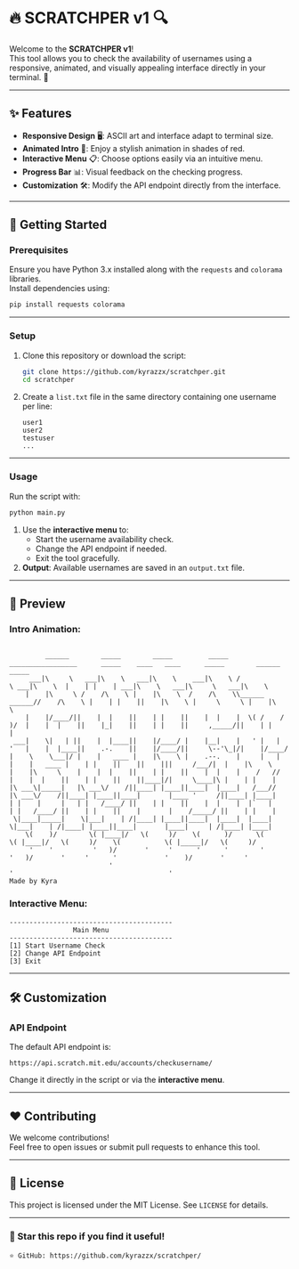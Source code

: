 # 🔥 SCRATCHPER v1 🔍

Welcome to the **SCRATCHPER v1**!  
This tool allows you to check the availability of usernames using a responsive, animated, and visually appealing interface directly in your terminal. 🌟  

---

## ✨ Features

- **Responsive Design** 🖥️: ASCII art and interface adapt to terminal size.  
- **Animated Intro** 🎥: Enjoy a stylish animation in shades of red.  
- **Interactive Menu** 📋: Choose options easily via an intuitive menu.  
- **Progress Bar** 📊: Visual feedback on the checking progress.  
- **Customization** 🛠️: Modify the API endpoint directly from the interface.

---

## 🚀 Getting Started

### Prerequisites
Ensure you have Python 3.x installed along with the `requests` and `colorama` libraries.  
Install dependencies using:
```bash
pip install requests colorama
```

---

### Setup
1. Clone this repository or download the script:
   ```bash
   git clone https://github.com/kyrazzx/scratchper.git
   cd scratchper
   ```
2. Create a `list.txt` file in the same directory containing one username per line:
   ```plaintext
   user1
   user2
   testuser
   ...
   ```

---

### Usage
Run the script with:
```bash
python main.py
```
 
1. Use the **interactive menu** to:
   - Start the username availability check.  
   - Change the API endpoint if needed.  
   - Exit the tool gracefully.  
3. **Output**: Available usernames are saved in an `output.txt` file.  

---

## 🎨 Preview

### Intro Animation:
```
                                                                                                                                              
         ______        _____        _____         _____   _________________      _____    ____   ____      _____        ______        _____   
     ___|\     \   ___|\    \   ___|\    \    ___|\    \ /                 \ ___|\    \  |    | |    | ___|\    \   ___|\     \   ___|\    \  
    |    |\     \ /    /\    \ |    |\    \  /    /\    \\______     ______//    /\    \ |    | |    ||    |\    \ |     \     \ |    |\    \ 
    |    |/____/||    |  |    ||    | |    ||    |  |    |  \( /    /  )/  |    |  |    ||    |_|    ||    | |    ||     ,_____/||    | |    |
 ___|    \|   | ||    |  |____||    |/____/ |    |__|    |   ' |   |   '   |    |  |____||    .-.    ||    |/____/||     \--'\_|/|    |/____/ 
|    \    \___|/ |    |   ____ |    |\    \ |    .--.    |     |   |       |    |   ____ |    | |    ||    ||    |||     /___/|  |    |\    \ 
|    |\     \    |    |  |    ||    | |    ||    |  |    |    /   //       |    |  |    ||    | |    ||    ||____|/|     \____|\ |    | |    |
|\ ___\|_____|   |\ ___\/    /||____| |____||____|  |____|   /___//        |\ ___\/    /||____| |____||____|       |____ '     /||____| |____|
| |    |     |   | |   /____/ ||    | |    ||    |  |    |  |`   |         | |   /____/ ||    | |    ||    |       |    /_____/ ||    | |    |
 \|____|_____|    \|___|    | /|____| |____||____|  |____|  |____|          \|___|    | /|____| |____||____|       |____|     | /|____| |____|
    \(    )/        \( |____|/   \(     )/    \(      )/      \(              \( |____|/   \(     )/    \(           \( |_____|/   \(     )/  
     '    '          '   )/       '     '      '      '        '               '   )/       '     '      '            '    )/       '     '   
                         '                                                         '                                       '                     
Made by Kyra
```

### Interactive Menu:
```
-----------------------------------------
                Main Menu                
-----------------------------------------
[1] Start Username Check
[2] Change API Endpoint
[3] Exit
```

---

## 🛠️ Customization

### API Endpoint
The default API endpoint is:
```
https://api.scratch.mit.edu/accounts/checkusername/
```
Change it directly in the script or via the **interactive menu**.

---

## ❤️ Contributing
We welcome contributions!  
Feel free to open issues or submit pull requests to enhance this tool.

---

## 📜 License
This project is licensed under the MIT License. See `LICENSE` for details.

---

### 🌟 Star this repo if you find it useful!  
```
⭐ GitHub: https://github.com/kyrazzx/scratchper/
```
